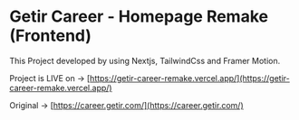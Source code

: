 # Getir Career - Homepage Remake (Frontend)

This Project developed by using Nextjs, TailwindCss and Framer Motion.

Project is LIVE on -> [https://getir-career-remake.vercel.app/](https://getir-career-remake.vercel.app/)

Original -> [https://career.getir.com/](https://career.getir.com/)
